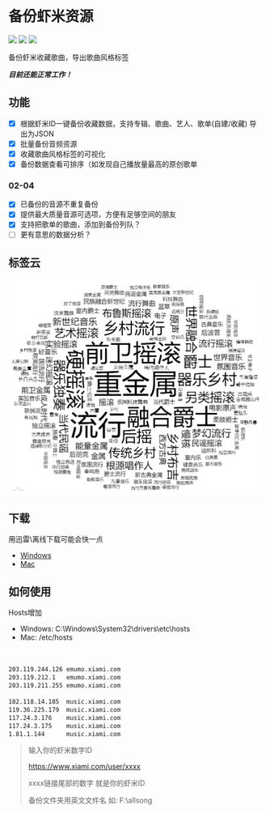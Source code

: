# 备份虾米资源
![](https://img.shields.io/github/v/release/xiami2021/backup.svg)
![](https://img.shields.io/github/last-commit/xiami2021/backup)
![](https://img.shields.io/github/issues/xiami2021/backup)

备份虾米收藏歌曲，导出歌曲风格标签

***目前还能正常工作！***

## 功能
- [x] 根据虾米ID一键备份收藏数据，支持专辑、歌曲、艺人、歌单(自建/收藏) 导出为JSON
- [x] 批量备份音频资源
- [x] 收藏歌曲风格标签的可视化
- [x] 备份数据查看可排序（如发现自己播放量最高的原创歌单
### 02-04
- [x] 已备份的音源不重复备份
- [x] 提供最大质量音源可选项，方便有足够空间的朋友
- [x] 支持把歌单的歌曲，添加到备份列队？
- [ ] 更有意思的数据分析？

## 标签云
![tag](tag.png)  

## 下载
用迅雷\离线下载可能会快一点
- [Windows](https://github.91chifun.workers.dev//https://github.com/xiami2021/backup/releases/download/0.0.7/Setup.0.0.7.exe)  
- [Mac](https://github.91chifun.workers.dev//https://github.com/xiami2021/backup/releases/download/0.0.7/0.0.7.dmg)



## 如何使用

Hosts增加
- Windows: C:\Windows\System32\drivers\etc\hosts  
- Mac: /etc/hosts

``` 


203.119.244.126 emumo.xiami.com
203.119.212.1   emumo.xiami.com
203.119.211.255 emumo.xiami.com

182.118.14.185  music.xiami.com
119.36.225.179  music.xiami.com
117.24.3.176    music.xiami.com
117.24.3.175    music.xiami.com
1.81.1.144      music.xiami.com
``` 


> 输入你的虾米数字ID 
>
> https://www.xiami.com/user/xxxx
>
> xxxx链接尾部的数字 就是你的虾米ID
> 
> 备份文件夹用英文文件名 如: F:\allsong
